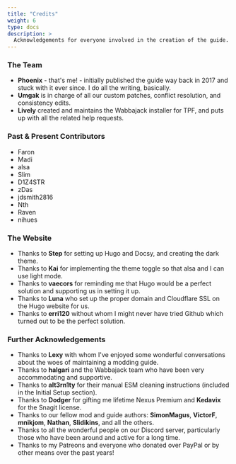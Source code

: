 ```yaml
---
title: "Credits"
weight: 6
type: docs
description: >
  Acknowledgements for everyone involved in the creation of the guide.
---
```


### The Team

- **Phoenix** - that's me! - initially published the guide way back in 2017 and stuck with it ever since. I do all the writing, basically.
- **Umgak** is in charge of all our custom patches, conflict resolution, and consistency edits.
- **Lively** created and maintains the Wabbajack installer for TPF, and puts up with all the related help requests.

### Past & Present Contributors

- Faron
- Madi
- alsa
- Slim
- D1Z4STR
- zDas
- jdsmith2816
- Nth
- Raven
- nihues

### The Website

- Thanks to **Step** for setting up Hugo and Docsy, and creating the dark theme.
- Thanks to **Kai** for implementing the theme toggle so that alsa and I can use light mode.
- Thanks to **vaecors** for reminding me that Hugo would be a perfect solution and supporting us in setting it up.
- Thanks to **Luna** who set up the proper domain and Cloudflare SSL on the Hugo website for us.
- Thanks to **erri120** without whom I might never have tried Github which turned out to be the perfect solution.

### Further Acknowledgements

- Thanks to **Lexy** with whom I've enjoyed some wonderful conversations about the woes of maintaining a modding guide.
- Thanks to **halgari** and the Wabbajack team who have been very accommodating and supportive.
- Thanks to **alt3rn1ty** for their manual ESM cleaning instructions (included in the Initial Setup section).
- Thanks to **Dodger** for gifting me lifetime Nexus Premium and **Kedavix** for the Snagit license.
- Thanks to our fellow mod and guide authors: **SimonMagus**, **VictorF**, **mnikjom**, **Nathan**, **Slidikins**, and all the others.
- Thanks to all the wonderful people on our Discord server, particularly those who have been around and active for a long time.
- Thanks to my Patreons and everyone who donated over PayPal or by other means over the past years!